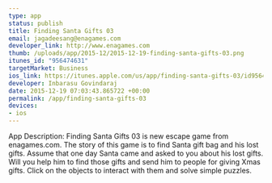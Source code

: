 ```yaml
--- 
type: app
status: publish
title: Finding Santa Gifts 03
email: jagadeesang@enagames.com
developer_link: http://www.enagames.com
thumb: /uploads/app/2015-12/2015-12-19-finding-santa-gifts-03.png
itunes_id: "956474631"
targetMarket: Business
ios_link: https://itunes.apple.com/us/app/finding-santa-gifts-03/id956474631?mt=8
developer: Inbarasu Govindaraj
date: 2015-12-19 07:03:43.865722 +00:00
permalink: /app/finding-santa-gifts-03
devices: 
- ios
---
```


App Description:    Finding Santa Gifts 03 is new escape game from enagames.com. The story of this game is to find Santa gift bag and his lost gifts. Assume that one day Santa came and asked to you about his lost gifts. Will you help him to find those gifts and send him to people for giving Xmas gifts. Click on the objects to interact with them and solve simple puzzles.
